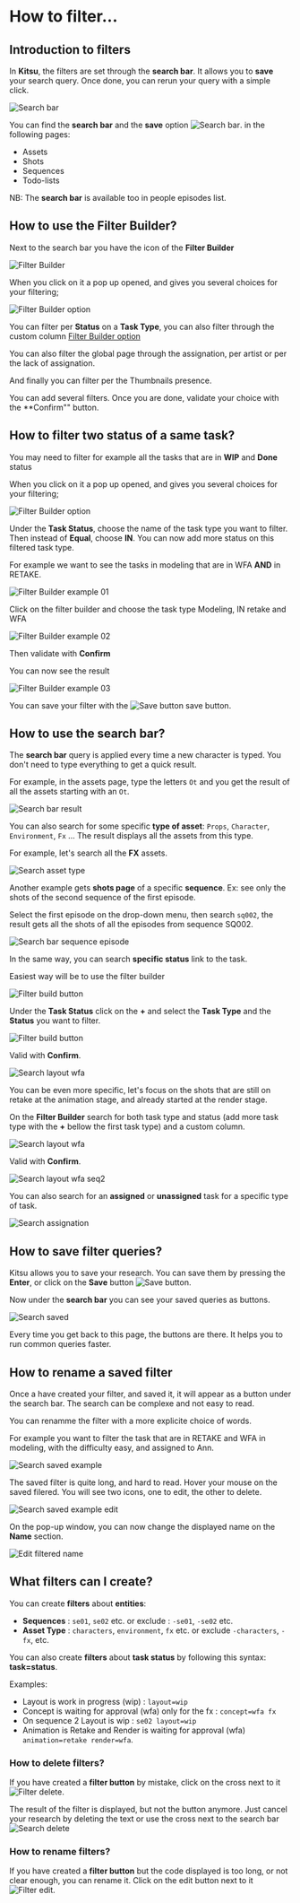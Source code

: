 # How to filter...

## Introduction to filters

In **Kitsu**, the filters are set through the **search bar**. It allows you to
**save** your search query. Once done, you can rerun your query with a
simple click.
 
![Search bar](../img/getting-started/filter_search_bar.png)

You can find the **search bar** and the **save** option ![Search
bar](../img/getting-started/filter_save_button.png). in the following pages: 

* Assets
* Shots
* Sequences
* Todo-lists

NB: The **search bar** is available too in people episodes list.


## How to use the Filter Builder?

Next to the search bar you have the icon of the **Filter Builder**

![Filter Builder](../img/getting-started/filter_builder.png)

When you click on it a pop up opened, and gives you several choices for your filtering; 

![Filter Builder option](../img/getting-started/filter_builder_option.png)

You can filter per **Status** on a **Task Type**, you can also filter through the custom column 
[Filter Builder option](../img/getting-started/#add-custom-columns)

You can also filter the global page through the assignation, per artist or per the lack of assignation.

And finally you can filter per the Thumbnails presence.

You can add several filters. Once you are done, validate your choice with the **Confirm"" button.


## How to filter two status of a same task?

You may need to filter for example all the tasks that are in **WIP** and **Done** status

When you click on it a pop up opened, and gives you several choices for your filtering; 

![Filter Builder option](../img/getting-started/filter_builder_option.png)

Under the **Task Status**, choose the name of the task type you want to filter. Then instead of **Equal**, choose **IN**.
You can now add more status on this filtered task type.

For example we want to see the tasks in modeling that are in WFA **AND** in RETAKE.

![Filter Builder example 01](../img/getting-started/filter_builder_example01.png)

Click on the filter builder and choose the task type Modeling, IN retake and WFA

![Filter Builder example 02](../img/getting-started/filter_builder_example02.png)

Then validate with **Confirm**

You can now see the result

![Filter Builder example 03](../img/getting-started/filter_builder_example03.png)

You can save your filter with the ![Save button](../img/getting-started/filter_save_button.png) save button.


## How to use the search bar?

The **search bar** query is applied every time a new character is typed. You
don't need to type everything to get a quick result.

For example, in the assets page, type the letters `Ot` and you get the
result of all the assets starting with an `Ot`.  

![Search bar result](../img/getting-started/filter_autocompletion.png)

You can also search for some specific **type of asset**: `Props`, `Character`,
`Environment`, `Fx` ... The result displays all the assets from this type.

For example, let's search all the **FX** assets. 
    
![Search asset type](../img/getting-started/filter_asset_type.png)

Another example gets **shots page** of a specific **sequence**.
Ex: see only the shots of the second sequence of the first episode.

Select the first episode on the drop-down menu, then search `sq002`, the result
 gets all the shots of all the episodes from sequence SQ002.

![Search bar sequence episode](../img/getting-started/filter_ep_seq.png)

In the same way, you can search **specific status** link to the task. 

Easiest way will be to use the filter builder 

![Filter build button](../img/getting-started/filter_builder.png)

Under the **Task Status** click on the **+** and select the **Task Type** and the **Status** you want to filter.

![Filter build button](../img/getting-started/filter_builder_example04.png)

Valid with **Confirm**.

![Search layout wfa](../img/getting-started/filter_lay_wfa.png)

You can be even more specific, let's focus on the shots that are still on retake at the animation stage, and already started at the render stage.

On the **Filter Builder** search for both task type and status (add more task type with the **+** bellow the first task type) and a custom column.

![Search layout wfa](../img/getting-started/filter_builder_option.png)

Valid with **Confirm**.

![Search layout wfa seq2](../img/getting-started/filter_lay_wfa_s002.png)

You can also search for an **assigned** or **unassigned** task for a specific type of task.


![Search assignation](../img/getting-started/filter_builder_assignation.png)


## How to save filter queries?

Kitsu allows you to save your research. You can save them by pressing the
**Enter**, or click on the **Save** button 
![Save button](../img/getting-started/filter_save_button.png).

Now under the **search bar** you can see your saved queries as buttons. 

![Search saved](../img/getting-started/filter_saved.png)

Every time you get back to this page, the buttons are there. It helps you to run common queries faster.

## How to rename a saved filter

Once a have created your filter, and saved it, it will appear as a button under the search bar.
The search can be complexe and not easy to read.

You can renamme the filter with a more explicite choice of words.

For example you want to filter the task that are in RETAKE and WFA in modeling, with the difficulty easy, and assigned to Ann.

![Search saved example](../img/getting-started/filter_rename_example.png)

The saved filter is quite long, and hard to read. Hover your mouse on the saved filered. You will see two icons, one to edit, the other to delete.

![Search saved example edit](../img/getting-started/filter_edit.png)

On the pop-up window, you can now change the displayed name on the **Name** section.

![Edit filtered name](../img/getting-started/filter_edit_name.png)


## What filters can I create?

You can create **filters** about **entities**:

* **Sequences** : `se01`, `se02` etc. or exclude : `-se01`, `-se02` etc.
* **Asset Type** : `characters`, `environment`, `fx` etc. or exclude `-characters`, `-fx`, etc.

You can also create **filters** about **task status** by following this syntax:
**task=status**.

Examples:

* Layout is work in progress (wip) : `layout=wip`
* Concept is waiting for approval (wfa) only for the fx : `concept=wfa fx`
* On sequence 2 Layout is wip : `se02 layout=wip`
* Animation is Retake and Render is waiting for approval (wfa) `animation=retake render=wfa`.



### How to delete filters?

If you have created a **filter button** by mistake, click on the cross next to
it ![Filter delete](../img/getting-started/filter_delete.png).

The result of the filter is displayed, but not the button anymore. Just
cancel your research by deleting the text or use the cross next to the search
bar ![Search delete](../img/getting-started/filter_cross_delete.png)

### How to rename filters?

If you have created a **filter button** but the code displayed is too long,
or not clear enough, you can rename it. Click on the edit button next to
it ![Filter edit](../img/getting-started/filter_edit.png).

